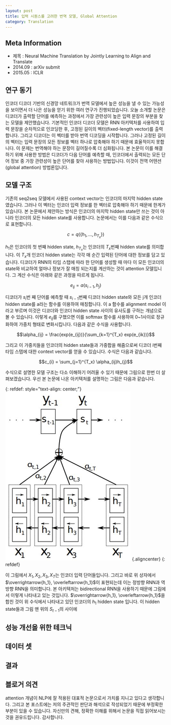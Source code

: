 ```yaml
---
layout: post
title: 입력 시퀀스를 고려한 번역 모델, Global Attention
category: Translation
---
```


## Meta Information
* 제목 : Neural Machine Translation by Jointly Learning to Align and Translate
* 2014.09 : arXiv submit
* 2015.05 : ICLR

## 연구 동기
인코더 디코더 기반의 신경망 네트워크가 번역 모델에서 높은 성능을 낼 수 있는 가능성을 보이면서 더 나은 성능을 얻기 위한 여러 연구가 진행되었습니다.
오늘 소개할 논문은 디코더가 출력할 단어를 예측하는 과정에서 가장 관련성이 높은 입력 문장의 부분을 찾는 모델을 제안했습니다.
기본적인 인코더 디코더 모델은 RNN 아키텍처를 사용하여 입력 문장을 순차적으로 인코딩한 후, 고정된 길이의 벡터(fixed-length vector)를 출력합니다.
그리고 디코더는 이 벡터를 받아 번역 디코딩을 시작합니다.
그러나 고정된 길이의 벡터는 입력 문장의 모든 정보를 벡터 하나로 압축해야 하기 때문에 효율적이지 못합니다.
이 문제는 번역해야 하는 문장이 길어질수록 더 심화됩니다.
본 논문이 이를 해결하기 위해 사용한 방법은 디코더가 다음 단어를 예측할 때, 인코더에서 출력되는 모든 단어 정보 중 가장 관련성이 높은 단어를 찾아 사용하는 방법입니다.
이것이 전역 어텐션(global attention) 방법론입니다.

## 모델 구조
기존의 seq2seq 모델에서 사용된 context vector는 인코더의 마지막 hidden state였습니다.
그러나 이 벡터는 인코더 입력 정보를 한 벡터로 압축해야 하기 때문에 한계가 있습니다.
본 논문에서 제안하는 방식은 인코더의 마지막 hidden state만 쓰는 것이 아니라 인코더의 모든 hidden state를 사용합니다.
논문에서는 이를 다음과 같은 수식으로 표현합니다.

$$c = q(\{h_1,...,h_{T_x}\})$$

$h_1$은 인코더의 첫 번째 hidden state, $h_{T_x}$는 인코더의 $T_x$번째 hidden state를 의미합니다.
이 $T_x$개 인코더 hidden state는 각각 매 순간 입력된 단어에 대한 정보를 담고 있습니다.
디코더가 RNN의 타임 스탭에 따라 한 단어를 생성할 때 마다 이 모든 인코더의 state와 비교하여 얼마나 정보가 잘 매칭 되는지를 계산하는 것이 attention 모델입니다.
그 계산 수식은 아래와 같은 과정을 따르게 됩니다.

$$e_{ij} = a(s_{i-1}, h_j)$$

디코더가 $s_i$번 째 단어를 예측할 때 $s_{i-1}$번째 디코더 hidden state와 모든 j개 인코더 hidden state를 a라는 함수를 이용하여 매칭합니다.
이 a 함수를 alignment model 이라고 부르며 이것은 디코더와 인코더 hidden state 사이의 유사도를 구하는 개념으로 볼 수 있습니다.
이렇게 $e_{ij}$를 구했으면 이를 softmax 함수를 사용하여 0~1사이로 정규화하여 가중치 형태로 변화시킵니다.
다음과 같은 수식을 사용합니다.

$$\alpha_{ij} = \frac{exp(e_{ij})}{\sum_{k=1}^{T_x} exp(e_{ik})}$$

그리고 이 가중치들을 인코더의 hidden state들과 가중합을 해줌으로써 디코더 i번째 타임 스탭에 대한 context vector를 얻을 수 있습니다.
수식은 다음과 같습니다.

$$c_{i} = \sum_{j=1}^{T_x} \alpha_{ij}h_{j}$$

수식으로 설명한 모델 구조는 다소 이해하기 어려울 수 있기 때문에 그림으로 한번 더 살펴보겠습니다.
우선 본 논문에 나온 아키텍처를 설명하는 그림은 다음과 같습니다.

{: refdef: style="text-align: center;"}
![](/public/img/global-attention-figure1.JPG "Figure1 of Neural Machine Translation by Jointly Learning to Align and Translate") {.aligncenter}
{: refdef}

이 그림에서 $X_1, X_2, X_3, X_T$는 인코더 입력 단어들입니다.
그리고 바로 위 상자에서 $\overrightarrow{h_1}, \overleftarrow{h_1}$이 표현되는데 이는 정방향 RNN과 역방향 RNN을 의미합니다.
본 아키텍처는 bidirectional RNN을 사용하기 때문에 그림에서 이렇게 나타내고 있는 것입니다.
$\overrightarrow{h_1}, \overleftarrow{h_1}$을 합친 것이 위 수식에서 나타내고 있던 인코더의 $h_1$ hidden state 입니다.
이 hidden state들과 그림 맨 위의 $S_{t-1}$의 사이에

## 성능 개선을 위한 테크닉

## 데이터 셋

## 결과

## 블로거 의견
attention 개념이 NLP에 잘 적용된 대표적 논문으로서 가치를 지니고 있다고 생각합니다.
그리고 본 포스트에는 저의 주관적인 판단과 해석으로 작성되었기 때문에 부정확한 부분이 있을 수 있습니다.
자신만의 견해, 정확한 이해를 위해서 논문을 직접 읽어보시는 것을 권유드립니다.
감사합니다.
